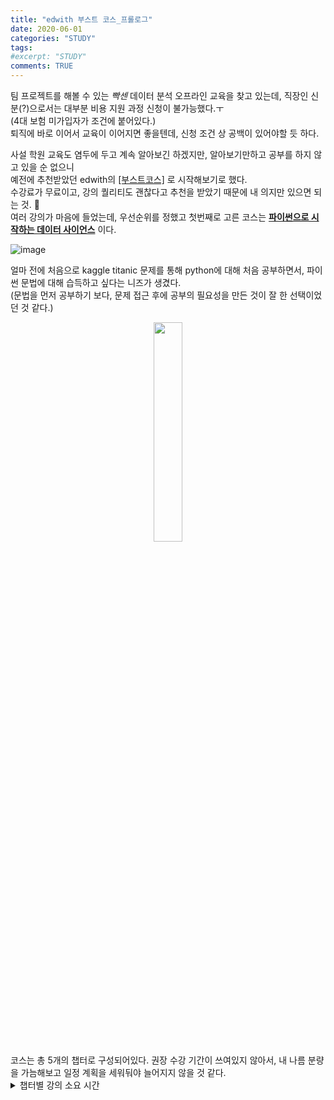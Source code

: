 ```yaml
---
title: "edwith 부스트 코스_프롤로그"
date: 2020-06-01
categories: "STUDY"
tags:
#excerpt: "STUDY"
comments: TRUE
---
```



팀 프로젝트를 해볼 수 있는 *빡센* 데이터 분석 오프라인 교육을 찾고 있는데, 직장인 신분(?)으로서는 대부분 비용 지원 과정 신청이 불가능했다.ㅜ  
(4대 보험 미가입자가 조건에 붙어있다.)  
퇴직에 바로 이어서 교육이 이어지면 좋을텐데, 신청 조건 상 공백이 있어야할 듯 하다.  

사설 학원 교육도 염두에 두고 계속 알아보긴 하겠지만, 알아보기만하고 공부를 하지 않고 있을 순 없으니  
예전에 추천받았던 edwith의 [[부스트코스]](https://www.edwith.org/boost-course/intro) 로 시작해보기로 했다.  
수강료가 무료이고, 강의 퀄리티도 괜찮다고 추천을 받았기 때문에 내 의지만 있으면 되는 것. :muscle:  
여러 강의가 마음에 들었는데, 우선순위를 정했고 첫번째로 고른 코스는 [**파이썬으로 시작하는 데이터 사이언스**](https://www.edwith.org/boostcourse-ds-510/joinLectures/28137) 이다.  

![image](https://user-images.githubusercontent.com/50826051/83374966-3f7be800-a408-11ea-8567-a120ecf47875.png)  

얼마 전에 처음으로 kaggle titanic 문제를 통해 python에 대해 처음 공부하면서, 파이썬 문법에 대해 습득하고 싶다는 니즈가 생겼다.  
(문법을 먼저 공부하기 보다, 문제 접근 후에 공부의 필요성을 만든 것이 잘 한 선택이었던 것 같다.)  

<center><img src= "https://user-images.githubusercontent.com/50826051/83375342-8b7b5c80-a409-11ea-80e4-e3935dbafcb4.png" width="30%"></center>  
코스는 총 5개의 챕터로 구성되어있다.
권장 수강 기간이 쓰여있지 않아서, 내 나름 분량을 가늠해보고 일정 계획을 세워둬야 늘어지지 않을 것 같다.  
  
  

<details>
    <summary>챕터별 강의 소요 시간</summary>

<!-- summary 아래 한칸 공백 두고 내용 삽입 -->

|챕터 제목|소제목|강의 소요 시간|  
|--|--|--|  
|1. 데이터 분석 환경 구성|1.1 무엇을 분석할 것인가? 데이터 분석을 위한 환경 만들기|03:03|
| |1.2 아나콘다 소개 및 주피터 노트북 사용법|18:41| 
|2. 데이터 분석 준비하기|2.1 데이터 분석을 위한 파이썬 속성 코스|22:57|
| |2.2 판다스 치트시트를 활용한 기초 익히기|14:10|
| |2.3 파일 경로 설정 방법|10:37|
|3. 서울 종합병원 분포 확인하기|3.1 공공데이터 포털 및 분석할 데이터셋 소개|02:31|
| |3.2 공공데이터 로드하고 데이터 미리보기|10:46|
| |3.3 결측치 다루기|14:14|
| |3.4 수치 데이터 요약하기 - 기술통계 값 보기|13:46|
| |3.5 문자열 데이터 요약하기 - pandas 로 시각화 하기|09:40|
| |3.6 데이터 요약하기 - seaborn 으로 빈도수 시각화 하기|08:19|
| |3.7 원하는 데이터만 따로 추출해 오기 - 데이터 색인하기|14:48|
| |3.8 텍스트 데이터 전처리하기|20:09|
| |3.9 위경도 데이터 scatterplot 으로 표현하기|11:58|
| |3.10 folium 으로 위경도와 주소 데이터를 활용해 지도에 표현하기|16:09|
|4. 건강검진 데이터로 가설검정하기|4.1 라이브러리 로드하고 한글폰트 설정하기|06:19|
| |4.2 데이터셋 소개와 로드하기 - 가설세우기|14:05|
| |4.3 로드한 데이터의 결측치를 보고 요약, 집계하기 - info, isnull, value_counts|10:04|
| |4.4 groupBy와 pivot_table로 다양한 집계 연산 하기|18:25|
| |4.5 히스토그램으로 전체 수치 데이터를 한번에 시각화 하기|10:47|
| |4.6 데이터의 빈도수 시각화 하기(막대그래프1) - countplot|13:50|
| |4.7 수치형 vs 범주형 데이터의 시각화(막대그래프2) - barplot|10:41|
| |4.8 수치형 vs 범주형 데이터 선그래프로 그리기 - lineplot, pointplot|09:00|
| |4.9 데이터를 좀 더 자세히 표현하기 - boxplot, violinplot 그리기|18:22|
| |4.10 산점도(산포도)와 회귀선 상관관계 보기 - scatterplot, lmplot|22:08|
| |4.11 수치형 데이터의 분포를 표현하기 - distplot|18:13|
| |4.12 상관계수 - heatmap 으로 표현하기|21:50|
|5. K-beauty 온라인 판매분석|5.1 국가통계포털 데이터셋 소개|03:51|
| |5.2 데이터셋 로드하기|09:17|
| |5.3 데이터 전처리 - tidy data 만들기|06:33|
| |5.4 데이터 전처리 - 문자열 분리하고 데이터 타입 변경하기|13:29|
| |5.5 전체 상품군별 데이터로 연도별 증가추세 시각화 하기|10:29|
| |5.6 - 화장품 온라인 해외 직접 판매액 시각화|12:28|
| |5.7 - 패션 의류 온라인 해외 직접 판매액 시각화|06:00|
| |5.8 - 데이터 pivot table로 집계하고 heatmap 으로 표현하기|07:14|
| |5.9 - 전체상품군별 시각화|07:41|


</details>
